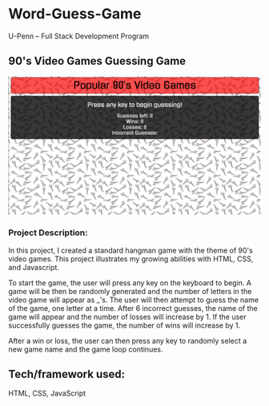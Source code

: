 # Word-Guess-Game

U-Penn – Full Stack Development Program

## 90's Video Games Guessing Game

![Front page screenshot](/assets/images/screenshot.png?raw=true)

### Project Description:

In this project, I created a standard hangman game with the theme of 90's video games. This project illustrates my growing abilities with HTML, CSS, and Javascript.

To start the game, the user will press any key on the keyboard to begin. A game will be then be randomly generated and the number of letters in the video game will appear as _'s. The user will then attempt to guess the name of the game, one letter at a time. After 6 incorrect guesses, the name of the game will appear and the number of losses will increase by 1. If the user successfully guesses the game, the number of wins will increase by 1.

After a win or loss, the user can then press any key to randomly select a new game name and the game loop continues.

## Tech/framework used:

HTML, CSS, JavaScript